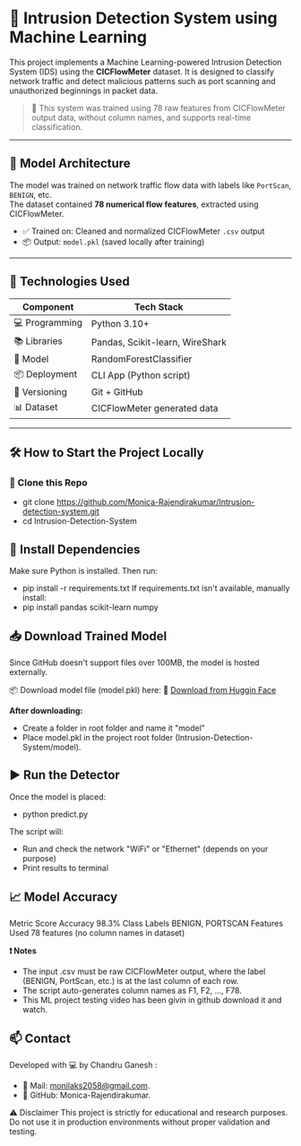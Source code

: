 # 🚨 Intrusion Detection System using Machine Learning

This project implements a Machine Learning-powered Intrusion Detection System (IDS) using the **CICFlowMeter** dataset. It is designed to classify network traffic and detect malicious patterns such as port scanning and unauthorized beginnings in packet data.

> 🔐 This system was trained using 78 raw features from CICFlowMeter output data, without column names, and supports real-time classification.

---

## 🧠 Model Architecture

The model was trained on network traffic flow data with labels like `PortScan`, `BENIGN`, etc.  
The dataset contained **78 numerical flow features**, extracted using CICFlowMeter.

- ✅ Trained on: Cleaned and normalized CICFlowMeter `.csv` output
- 📦 Output: `model.pkl` (saved locally after training)

---

## 🚀 Technologies Used

| Component        | Tech Stack                            |
|------------------|----------------------------------------|
| 💻 Programming   | Python 3.10+                          |
| 📚 Libraries     | Pandas, Scikit-learn, WireShark       |
| 🧠 Model         | RandomForestClassifier                |
| 📦 Deployment    | CLI App (Python script)               |
| 🐙 Versioning    | Git + GitHub                          |
| 📊 Dataset       | CICFlowMeter generated data           |

---

## 🛠 How to Start the Project Locally

### 📁 Clone this Repo
- git clone https://github.com/Monica-Rajendirakumar/Intrusion-detection-system.git
- cd Intrusion-Detection-System
  
## 🔧 Install Dependencies
Make sure Python is installed. Then run:
- pip install -r requirements.txt
If requirements.txt isn't available, manually install:
- pip install pandas scikit-learn numpy
  
## 📥 Download Trained Model
Since GitHub doesn't support files over 100MB, the model is hosted externally.

📦 Download model file (model.pkl) here:
🔗 [Download from Huggin Face](https://huggingface.co/chandruganesh00/Intrusion-Detection-RandomForest)

**After downloading:**
- Create a folder in root folder and name it "model"
- Place model.pkl in the project root folder (Intrusion-Detection-System/model).

## ▶️ Run the Detector
Once the model is placed:
- python predict.py

The script will:
- Run and check the network "WiFi" or "Ethernet" (depends on your purpose)
- Print results to terminal

## 📈 Model Accuracy
Metric	Score
Accuracy	98.3%
Class Labels	BENIGN, PORTSCAN
Features Used	78 features (no column names in dataset)

**❗ Notes**
- The input .csv must be raw CICFlowMeter output, where the label (BENIGN, PortScan, etc.) is at the last column of each row.
- The script auto-generates column names as F1, F2, ..., F78.
- This ML project testing video has been givin in github download it and watch.

## 📫 Contact
Developed with 💻 by Chandru Ganesh :
- 📧 Mail: monilaks2058@gmail.com.
- 🔗 GitHub: Monica-Rajendirakumar.

⚠️ Disclaimer
This project is strictly for educational and research purposes. Do not use it in production environments without proper validation and testing.

